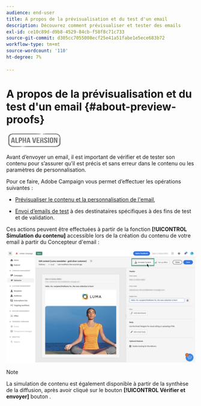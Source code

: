 ```yaml
---
audience: end-user
title: A propos de la prévisualisation et du test d'un email
description: Découvrez comment prévisualiser et tester des emails
exl-id: ce10c89d-d9b8-4529-84cb-f58f8c71c733
source-git-commit: d305cc7055008ecf25e41a51fabe1e5ece683b72
workflow-type: tm+mt
source-wordcount: '110'
ht-degree: 7%

---
```


# A propos de la prévisualisation et du test d&#39;un email {#about-preview-proofs}

![](../assets/do-not-localize/badge.png)

Avant d’envoyer un email, il est important de vérifier et de tester son contenu pour s’assurer qu’il est précis et sans erreur dans le contenu ou les paramètres de personnalisation.

Pour ce faire, Adobe Campaign vous permet d’effectuer les opérations suivantes :

* [Prévisualiser le contenu et la personnalisation de l&#39;email](#preview),

<!--* [Check the email rendering](#rendering) in popular desktop, mobile and web-based clients,-->
* [Envoi d’emails de test](#send-proofs) à des destinataires spécifiques à des fins de test et de validation.

Ces actions peuvent être effectuées à partir de la fonction **[!UICONTROL Simulation du contenu]** accessible lors de la création du contenu de votre email à partir du Concepteur d&#39;email :

![](assets/simulate.png)

>[!NOTE]
>
>La simulation de contenu est également disponible à partir de la synthèse de la diffusion, après avoir cliqué sur le bouton **[!UICONTROL Vérifier et envoyer]** bouton .

